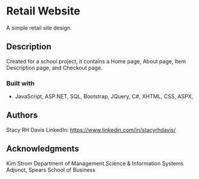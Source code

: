 # Retail Website

A simple retail site design.

## Description

Created for a school project, it contains a Home page, About page, Item Description page, and Checkout page.

### Built with

* JavaScript, ASP.NET, SQL, Bootstrap, JQuery, C#, XHTML, CSS, ASPX, 

## Authors

Stacy RH Davis
LinkedIn: https://www.linkedin.com/in/stacyrhdavis/

## Acknowledgments

Kim Strom
Department of Management Science & Information Systems Adjunct, Spears School of Business
